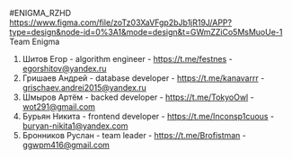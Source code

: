 #ENIGMA_RZHD
https://www.figma.com/file/zoTz03XaVFgp2bJb1jR19J/APP?type=design&node-id=0%3A1&mode=design&t=GWmZZiCo5MsMuoUe-1
Team Enigma
1. Шитов Егор - algorithm engineer - https://t.me/festnes - egorshitov@yandex.ru
2. Гришаев Андрей - database  developer - https://t.me/kanavarrr - grischaev.andrei2015@yandex.ru
3. Шмыров Артём - backed developer - https://t.me/TokyoOwl - wot291@gmail.com
4. Бурьян Никита - frontend developer - https://t.me/Inconsp1cuous - buryan-nikita1@yandex.com
5. Бронников Руслан - team leader - https://t.me/Brofistman - ggwpm416@gmail.com
